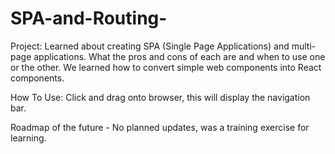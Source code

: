 # SPA-and-Routing-
Project:
Learned about creating SPA (Single Page Applications) and multi-page applications. What the pros and cons of each are and when to use one or the other. 
We learned how to convert simple web components into React components. 

How To Use:
Click and drag onto browser, this will display the navigation bar. 


Roadmap of the future - No planned updates, was a training exercise for learning. 
